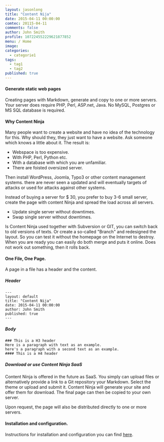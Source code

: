 ```yaml
---
layout: jasonlong
title: "Content Nija"
date: 2015-04-11 00:00:00
comtec: 20115-04-11
comments: false
author: John Smith
profile: 107224552229621877852
menu: / Home
image: 
categories: 
  - categorie1
tags:
  - tag1
  - tag2
published: true
---
```


#### Generate static web pages

Creating pages with Markdown, generate and copy to one or more servers. 
Your server does require PHP, Perl, ASP.net, Java. No MySQL, Postgres or MS SQL database is required.

#### Why Content Ninja

Many people want to create a website and have no idea of the technology for this. 
Why should they, they just want to have a website. 
Ask someone which knows a little about it. The result is:

  * Webspace is too expensive.
  * With PHP, Perl, Python etc.
  * With a database with which you are unfamiliar.
  * There are foisted oversized server.

Then install WordPress, Joomla, Typo3 or other content management systems. 
there are never seen a updated and will eventually targets of attacks or used for attacks against other systems.

Instead of buying a server for $ 30, you prefer to buy 3-6 small server, create the page with content Ninja and spread the load across all servers.

  * Update single server without downtimes.
  * Swap single server without downtimes.

Is Content Ninja used together with Subversion or GIT, you can switch back to old versions of texts.
Or create a so-called "Branch" and redesigned the layout. So you can test it without the homepage on the Internet to destroy. 
When you are ready you can easily do both merge and puts it online. Does not work out something, then it rolls back.



#### One File, One Page. 

A page in a file has a header and the content.

##### Header

    ---
    layout: default
    title: "Content Nija"
    date: 2015-04-11 00:00:00
    author: John Smith
    published: true
    ---

##### Body 


    ### This is a H3 header 
    Here is a paragraph with text as an example.
    here's a paragraph with a second text as an example.
    #### This is a H4 header 


##### Download or use Content Ninja SaaS

Content Ninja is offered in the future as SaaS.
You simply can upload files or alternatively provide a link to a Git repository your Markdown. Select the theme or upload and submit it. Content Ninja will generate your site and offer them for download.
The final page can then be copied to your own server.

Upon request, the page will also be distributed directly to one or more servers.


#### Installation and configuration.

Instructions for installation and configuration you can find [here](/installation/).



